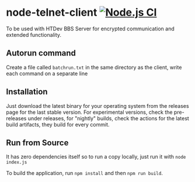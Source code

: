 # node-telnet-client [![Node.js CI](https://github.com/Hammer1279/node-telnet-client/actions/workflows/pkg.yml/badge.svg)](https://github.com/Hammer1279/node-telnet-client/actions/workflows/pkg.yml)

To be used with HTDev BBS Server for encrypted communication and extended functionality.

## Autorun command

Create a file called `batchrun.txt` in the same directory as the client, write each command on a separate line

## Installation

Just download the latest binary for your operating system from the releases page for the last stable version.
For experimental versions, check the pre-releases under releases, for "nightly" builds, check the actions for the latest build artifacts, they build for every commit.

## Run from Source

It has zero dependencies itself so to run a copy locally, just run it with `node index.js`

To build the application, run `npm install` and then `npm run build`.